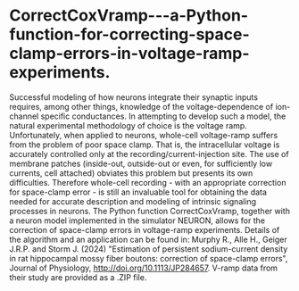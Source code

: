 # CorrectCoxVramp---a-Python-function-for-correcting-space-clamp-errors-in-voltage-ramp-experiments.
Successful modeling of how neurons integrate their synaptic inputs requires, among other things, knowledge of the voltage-dependence of ion-channel specific conductances. In attempting to develop such a model, the natural experimental methodology of choice is the voltage ramp. Unfortunately, when applied to neurons, whole-cell voltage-ramp suffers from the problem of poor space clamp. That is, the intracellular voltage is accurately controlled only at the recording/current-injection site. The use of membrane patches (inside-out, outside-out or even, for sufficiently low currents, cell attached) obviates this problem but presents its own difficulties. Therefore whole-cell recording - with an appropriate correction for space-clamp error - is still an invaluable tool for obtaining the data needed for accurate description and modeling of intrinsic signaling processes in neurons. The Python function CorrectCoxVramp, together with a neuron model implemented in the simulator NEURON, allows for the correction of space-clamp errors in voltage-ramp experiments. Details of the algorithm and an application can be found in: Murphy R., Alle H., Geiger J.R.P. and Storm J. (2024) "Estimation of persistent sodium-current density in rat hippocampal mossy fiber boutons: correction of space-clamp errors", Journal of Physiology, http://doi.org/10.1113/JP284657. V-ramp data from their study are provided as a .ZIP file.
